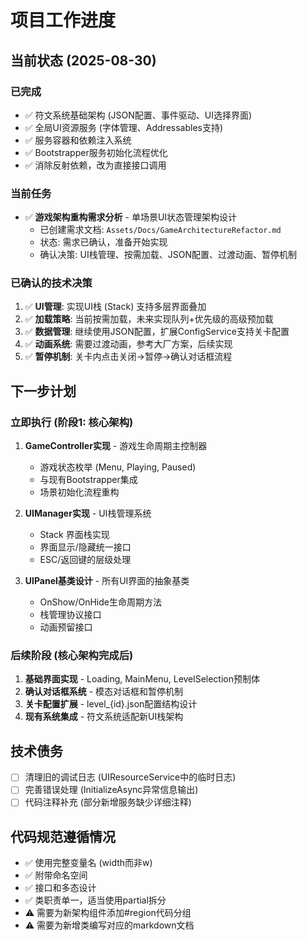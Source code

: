 # 项目工作进度

## 当前状态 (2025-08-30)

### 已完成
- ✅ 符文系统基础架构 (JSON配置、事件驱动、UI选择界面)
- ✅ 全局UI资源服务 (字体管理、Addressables支持)
- ✅ 服务容器和依赖注入系统
- ✅ Bootstrapper服务初始化流程优化
- ✅ 消除反射依赖，改为直接接口调用

### 当前任务
- ✅ **游戏架构重构需求分析** - 单场景UI状态管理架构设计
  - 已创建需求文档: `Assets/Docs/GameArchitectureRefactor.md`
  - 状态: 需求已确认，准备开始实现
  - 确认决策: UI栈管理、按需加载、JSON配置、过渡动画、暂停机制

### 已确认的技术决策
1. ✅ **UI管理**: 实现UI栈 (Stack<UIPanel>) 支持多层界面叠加
2. ✅ **加载策略**: 当前按需加载，未来实现队列+优先级的高级预加载
3. ✅ **数据管理**: 继续使用JSON配置，扩展ConfigService支持关卡配置
4. ✅ **动画系统**: 需要过渡动画，参考大厂方案，后续实现
5. ✅ **暂停机制**: 关卡内点击关闭→暂停→确认对话框流程

## 下一步计划

### 立即执行 (阶段1: 核心架构)
1. **GameController实现** - 游戏生命周期主控制器
   - 游戏状态枚举 (Menu, Playing, Paused)
   - 与现有Bootstrapper集成
   - 场景初始化流程重构
   
2. **UIManager实现** - UI栈管理系统
   - Stack<UIPanel> 界面栈实现
   - 界面显示/隐藏统一接口
   - ESC/返回键的层级处理
   
3. **UIPanel基类设计** - 所有UI界面的抽象基类
   - OnShow/OnHide生命周期方法
   - 栈管理协议接口
   - 动画预留接口

### 后续阶段 (核心架构完成后)
1. **基础界面实现** - Loading, MainMenu, LevelSelection预制体
2. **确认对话框系统** - 模态对话框和暂停机制
3. **关卡配置扩展** - level_{id}.json配置结构设计
4. **现有系统集成** - 符文系统适配新UI栈架构

## 技术债务
- [ ] 清理旧的调试日志 (UIResourceService中的临时日志)
- [ ] 完善错误处理 (InitializeAsync异常信息输出)
- [ ] 代码注释补充 (部分新增服务缺少详细注释)

## 代码规范遵循情况
- ✅ 使用完整变量名 (width而非w)
- ✅ 附带命名空间
- ✅ 接口和多态设计
- ✅ 类职责单一，适当使用partial拆分
- ⚠️ 需要为新架构组件添加#region代码分组
- ⚠️ 需要为新增类编写对应的markdown文档
